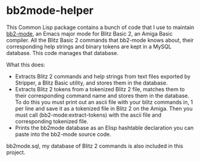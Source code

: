 # bb2mode-helper

This Common Lisp package contains a bunch of code that I use to maintain [bb2-mode](https://github.com/richardjdare/bb2-mode), an Emacs major mode for Blitz Basic 2, an Amiga Basic compiler. All the Blitz Basic 2 commands that bb2-mode knows about, their corresponding help strings and binary tokens are kept in a MySQL database. This code manages that database.

What this does:
* Extracts Blitz 2 commands and help strings from text files exported by Stripper, a Blitz Basic utility, and stores them in the database.
* Extracts Blitz 2 tokens from a tokenized Blitz 2 file, matches them to their corresponding command name and stores them in the database. To do this you must print out an ascii file with your blitz commands in, 1 per line and save it as a tokenized file in Blitz 2 on the Amiga. Then you must call (bb2-mode:extract-tokens) with the ascii file and corresponding tokenized file.
* Prints the bb2mode database as an Elisp hashtable declaration you can paste into the bb2-mode source code.

 bb2mode.sql, my database of Blitz 2 commands is also included in this project.
